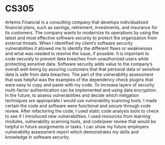 # CS305

Artemis Financial is a consulting company that develops individualized financial plans, such as savings, retirement, investments, and insurance for its customers. The company wants to modernize its operations by using the latest and most effective software security to protect the organization from external threats. When I identified my client’s software security vulnerabilities it allowed me to identify the different flaws or weaknesses and what was needed to resolve the issue, if possible. It is important to code securely to prevent data breaches from unauthorized users while protecting sensitive data. Software security adds value to the company’s overall well-being by assuring customers that that personal data or sensitive data is safe from data breaches. The part of the vulnerability assessment that was helpful was the examples of the dependency check plugins that were easy to copy and paste with my code. To increase layers of security multi-factor authentication can be implemented and using data encryption. In the future, to assess vulnerabilities and decide which mitigation techniques are appropriate I would use vulnerability scanning tools. I made certain the code and software were functional and secure through code review. After refactoring the code, I used static code analysis tools to check to see if I introduced new vulnerabilities. I used resources from learning modules, vulnerability scanning tools, and code/peer review that would be helpful in future assignments or tasks. I can show my future employers vulnerability assessment report which demonstrates my skills and knowledge in software security.
